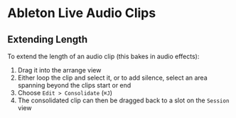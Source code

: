 # Ableton Live Audio Clips

## Extending Length

To extend the length of an audio clip (this bakes in audio effects):

1. Drag it into the arrange view
2. Either loop the clip and select it, or to add silence, select an area spanning beyond the clips start or end
3. Choose `Edit > Consolidate` (`⌘J`)
4. The consolidated clip can then be dragged back to a slot on the `Session` view
